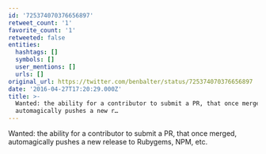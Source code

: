 ```yaml
---
id: '725374070376656897'
retweet_count: '1'
favorite_count: '1'
retweeted: false
entities:
  hashtags: []
  symbols: []
  user_mentions: []
  urls: []
original_url: https://twitter.com/benbalter/status/725374070376656897
date: '2016-04-27T17:20:29.000Z'
title: >-
  Wanted: the ability for a contributor to submit a PR, that once merged,
  automagically pushes a new r…
---
```


Wanted: the ability for a contributor to submit a PR, that once merged, automagically pushes a new release to Rubygems, NPM, etc.